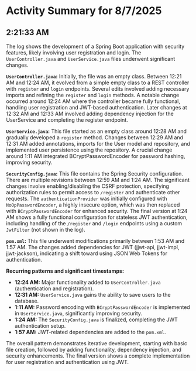 # Activity Summary for 8/7/2025

## 2:21:33 AM
The log shows the development of a Spring Boot application with security features, likely involving user registration and login.  The `UserController.java` and `UserService.java` files underwent significant changes.

**`UserController.java`:** Initially, the file was an empty class.  Between 12:21 AM and 12:24 AM, it evolved from a simple empty class to a REST controller with `register` and `login` endpoints.  Several edits involved adding necessary imports and refining the `register` and `login` methods.  A notable change occurred around 12:24 AM where the controller became fully functional, handling user registration and JWT-based authentication.  Later changes at 12:32 AM and 12:33 AM involved adding dependency injection for the UserService and completing the register endpoint.


**`UserService.java`:**  This file started as an empty class around 12:28 AM and gradually developed a `register` method. Changes between 12:29 AM and 12:31 AM added annotations, imports for the User model and repository, and implemented user persistence using the repository.  A crucial change around 1:11 AM integrated BCryptPasswordEncoder for password hashing, improving security.


**`SecurityConfig.java`:** This file contains the Spring Security configuration.  There are multiple revisions between 12:59 AM and 1:24 AM. The significant changes involve enabling/disabling the CSRF protection, specifying authorization rules to permit access to `/register` and authenticate other requests. The `authenticationProvider` was initially configured with `NoOpPasswordEncoder`, a highly insecure option, which was then replaced with `BCryptPasswordEncoder` for enhanced security. The final version at 1:24 AM  shows a fully functional configuration for stateless JWT authentication, including handling of the `/register` and `/login` endpoints using a custom `JwtFilter` (not shown in the log).


**`pom.xml`:**  This file underwent modifications primarily between 1:53 AM and 1:57 AM.  The changes added dependencies for JWT (jjwt-api, jjwt-impl, jjwt-jackson), indicating a shift toward using JSON Web Tokens for authentication.


**Recurring patterns and significant timestamps:**

* **12:24 AM:**  Major functionality added to `UserController.java` (authentication and registration).
* **12:31 AM:**  `UserService.java` gains the ability to save users to the database.
* **1:11 AM:** Password encoding with `BCryptPasswordEncoder` is implemented in `UserService.java`, significantly improving security.
* **1:24 AM:** The `SecurityConfig.java` is finalized, completing the JWT authentication setup.
* **1:57 AM:** JWT-related dependencies are added to the `pom.xml`.

The overall pattern demonstrates iterative development, starting with basic file creation, followed by adding functionality, dependency injection, and security enhancements. The final version shows a complete implementation for user registration and authentication using JWT.
